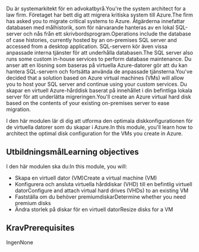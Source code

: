 <span data-ttu-id="e9e41-101">Du är systemarkitekt för en advokatbyrå.</span><span class="sxs-lookup"><span data-stu-id="e9e41-101">You're the system architect for a law firm.</span></span> <span data-ttu-id="e9e41-102">Företaget har bett dig att migrera kritiska system till Azure.</span><span class="sxs-lookup"><span data-stu-id="e9e41-102">The firm has asked you to migrate critical systems to Azure.</span></span> <span data-ttu-id="e9e41-103">Åtgärderna innefattar databasen med målhistorik, som för närvarande hanteras av en lokal SQL-server och nås från ett skrivbordsprogram.</span><span class="sxs-lookup"><span data-stu-id="e9e41-103">Operations include the database of case histories, currently hosted by an on-premises SQL server and accessed from a desktop application.</span></span> <span data-ttu-id="e9e41-104">SQL-servern kör även vissa anpassade interna tjänster för att underhålla databasen.</span><span class="sxs-lookup"><span data-stu-id="e9e41-104">The SQL server also runs some custom in-house services to perform database maintenance.</span></span> <span data-ttu-id="e9e41-105">Du anser att en lösning som baseras på virtuella Azure-datorer gör att du kan hantera SQL-servern och fortsätta använda de anpassade tjänsterna.</span><span class="sxs-lookup"><span data-stu-id="e9e41-105">You've decided that a solution based on Azure virtual machines (VMs) will allow you to host your SQL server and continue using your custom services.</span></span> <span data-ttu-id="e9e41-106">Du skapar en virtuell Azure-hårddisk baserat på innehållet i din befintliga lokala server för att underlätta migreringen.</span><span class="sxs-lookup"><span data-stu-id="e9e41-106">You'll create an Azure virtual hard disk based on the contents of your existing on-premises server to ease migration.</span></span>

<span data-ttu-id="e9e41-107">I den här modulen lär di dig att utforma den optimala diskkonfigurationen för de virtuella datorer som du skapar i Azure.</span><span class="sxs-lookup"><span data-stu-id="e9e41-107">In this module, you'll learn how to architect the optimal disk configuration for the VMs you create in Azure.</span></span>

## <a name="learning-objectives"></a><span data-ttu-id="e9e41-108">Utbildningsmål</span><span class="sxs-lookup"><span data-stu-id="e9e41-108">Learning objectives</span></span>

<span data-ttu-id="e9e41-109">I den här modulen ska du:</span><span class="sxs-lookup"><span data-stu-id="e9e41-109">In this module, you will:</span></span>

- <span data-ttu-id="e9e41-110">Skapa en virtuell dator (VM)</span><span class="sxs-lookup"><span data-stu-id="e9e41-110">Create a virtual machine (VM)</span></span>
- <span data-ttu-id="e9e41-111">Konfigurera och ansluta virtuella hårddiskar (VHD) till en befintlig virtuell dator</span><span class="sxs-lookup"><span data-stu-id="e9e41-111">Configure and attach virtual hard drives (VHDs) to an existing VM</span></span>
- <span data-ttu-id="e9e41-112">Fastställa om du behöver premiumdiskar</span><span class="sxs-lookup"><span data-stu-id="e9e41-112">Determine whether you need premium disks</span></span>
- <span data-ttu-id="e9e41-113">Ändra storlek på diskar för en virtuell dator</span><span class="sxs-lookup"><span data-stu-id="e9e41-113">Resize disks for a VM</span></span>

## <a name="prerequisites"></a><span data-ttu-id="e9e41-114">Krav</span><span class="sxs-lookup"><span data-stu-id="e9e41-114">Prerequisites</span></span>  

<span data-ttu-id="e9e41-115">Ingen</span><span class="sxs-lookup"><span data-stu-id="e9e41-115">None</span></span>